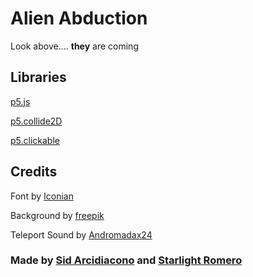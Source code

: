 # Alien Abduction

Look above.... **they** are coming

## Libraries

[p5.js](https://github.com/processing/p5.js)

[p5.collide2D](https://github.com/bmoren/p5.collide2D)

[p5.clickable](https://github.com/Lartu/p5.clickable)

## Credits

Font by [Iconian](http://www.iconian.com)

Background by [freepik](https://www.freepik.com/free-photos-vectors/background)

Teleport Sound by [Andromadax24](https://freesound.org/people/Andromadax24/sounds/178346/)

### Made by [Sid Arcidiacono](https://github.com/sidneyarcidiacono) and [Starlight Romero](https://github.com/starlightromero)
